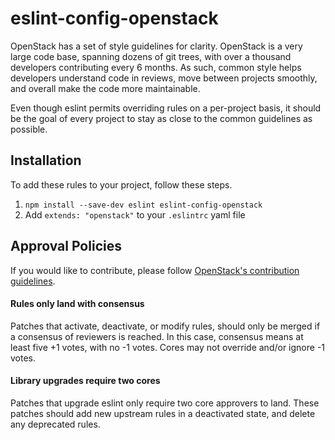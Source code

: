 # eslint-config-openstack

OpenStack has a set of style guidelines for clarity. OpenStack is a very large code base, spanning
dozens of git trees, with over a thousand developers contributing every 6 months. As such, common
style helps developers understand code in reviews, move between projects smoothly, and overall make
the code more maintainable.

Even though eslint permits overriding rules on a per-project basis, it should be the goal of every
project to stay as close to the common guidelines as possible.

## Installation
To add these rules to your project, follow these steps.

1. `npm install --save-dev eslint eslint-config-openstack`
2. Add `extends: "openstack"` to your `.eslintrc` yaml file

## Approval Policies

If you would like to contribute, please follow [OpenStack's contribution guidelines](https://wiki.openstack.org/wiki/How_To_Contribute).


#### Rules only land with consensus
Patches that activate, deactivate, or modify rules, should only be merged if a consensus of
reviewers is reached. In this case, consensus means at least five +1 votes, with no -1 votes. Cores 
may not override and/or ignore -1 votes.

#### Library upgrades require two cores
Patches that upgrade eslint only require two core approvers to land. These patches should add new
upstream rules in a deactivated state, and delete any deprecated rules.
